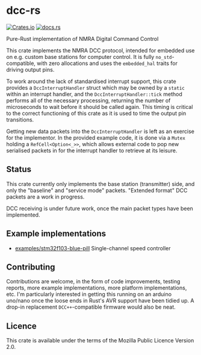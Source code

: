 # dcc-rs
[![Crates.io](https://img.shields.io/crates/v/dcc-rs)](https://crates.io/dcc-rs)
[![docs.rs](https://img.shields.io/docsrs/dcc-rs)](https://docs.rs/dcc-rs)

Pure-Rust implementation of NMRA Digital Command Control

This crate implements the NMRA DCC protocol, intended for embedded use on e.g.
custom base stations for computer control. It is fully `no_std`-compatible,
with zero allocations and uses the `embedded_hal` traits for driving output
pins.

To work around the lack of standardised interrupt support, this crate provides
a `DccInterruptHandler` struct which may be owned by a `static` within an
interrupt handler, and the `DccInterruptHandler::tick` method performs all of
the necessary processing, returning the number of microseconds to wait before
it should be called again. This timing is critical to the correct functioning
of this crate as it is used to time the output pin transitions.

Getting new data packets into the `DccInterruptHandler` is left as an exercise
for the implementor. In the provided example code, it is done via a `Mutex`
holding a `RefCell<Option<_>>`, which allows external code to pop new serialised
packets in for the interrupt handler to retrieve at its leisure.

## Status
This crate currently only implements the base station (transmitter) side, and
only the "baseline" and "service mode" packets. "Extended format" DCC packets
are a work in progress.

DCC receiving is under future work, once the main packet types have been
implemented.

## Example implementations
* [examples/stm32f103-blue-pill](examples/stm32f103-blue-pill) Single-channel
speed controller

## Contributing
Contributions are welcome, in the form of code improvements, testing reports,
more example implementations, more platform implementations, etc. I'm
particularly interested in getting this running on an arduino uno/nano once
the loose ends in Rust's AVR support have been tidied up. A drop-in replacement
`DCC++`-compatible firmware would also be neat.

## Licence
This crate is available under the terms of the Mozilla Public Licence Version
2.0.
